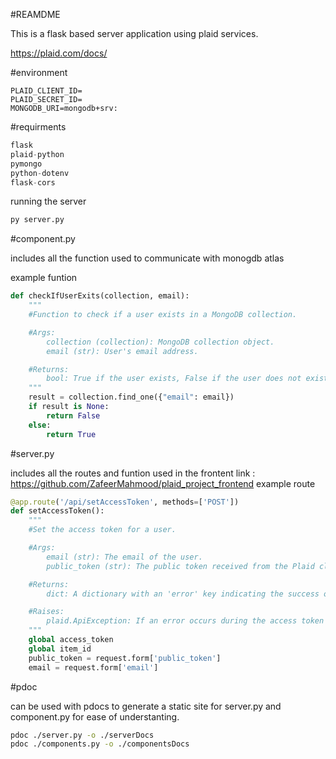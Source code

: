 #REAMDME

This is a flask based server application using plaid services.

https://plaid.com/docs/

#environment

```env
PLAID_CLIENT_ID=
PLAID_SECRET_ID=
MONGODB_URI=mongodb+srv:
```

#requirments 

```py
flask
plaid-python
pymongo
python-dotenv
flask-cors
```

running the server 
```sh
py server.py
```

#component.py 

includes all the function used to communicate with monogdb atlas

example funtion
```py
def checkIfUserExits(collection, email):
    """
    #Function to check if a user exists in a MongoDB collection.

    #Args:
        collection (collection): MongoDB collection object.
        email (str): User's email address.

    #Returns:
        bool: True if the user exists, False if the user does not exist.
    """
    result = collection.find_one({"email": email})
    if result is None:
        return False
    else:
        return True
```


#server.py 

includes all the routes and funtion used in the frontent link : https://github.com/ZafeerMahmood/plaid_project_frontend 
example route 
```py
@app.route('/api/setAccessToken', methods=['POST'])
def setAccessToken():
    """
    #Set the access token for a user.

    #Args:
        email (str): The email of the user.
        public_token (str): The public token received from the Plaid client.

    #Returns:
        dict: A dictionary with an 'error' key indicating the success of the operation.

    #Raises:
        plaid.ApiException: If an error occurs during the access token exchange or account addition.
    """
    global access_token
    global item_id
    public_token = request.form['public_token']
    email = request.form['email']
```

#pdoc

can be used with pdocs to generate a static site for server.py and component.py
for ease of understanting.
```sh
pdoc ./server.py -o ./serverDocs
pdoc ./components.py -o ./componentsDocs
```


